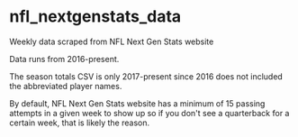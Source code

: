 # nfl_nextgenstats_data
 Weekly data scraped from NFL Next Gen Stats website

Data runs from 2016-present.

The season totals CSV is only 2017-present since 2016 does not included the abbreviated player names.

By default, NFL Next Gen Stats website has a minimum of 15 passing attempts in a given week to show up so if you don't see a quarterback for a certain week, that is likely the reason. 
